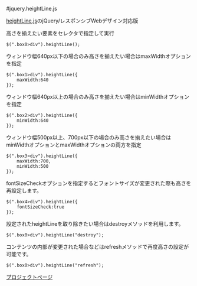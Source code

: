 #jquery.heightLine.js

[heightLine.js](http://blog.webcreativepark.net/2007/07/26-010338.html)のjQuery/レスポンシブWebデザイン対応版

高さを揃えたい要素をセレクタで指定して実行

```
$(".box0>div").heightLine();
```

ウィンドウ幅640px以下の場合のみ高さを揃えたい場合はmaxWidthオプションを指定

```
$(".box1>div").heightLine({
	maxWidth:640
});
```

ウィンドウ幅640px以上の場合のみ高さを揃えたい場合はminWidthオプションを指定

```
$(".box2>div").heightLine({
	minWidth:640
});
```

ウィンドウ幅500px以上、700px以下の場合のみ高さを揃えたい場合はminWidthオプションとmaxWidthオプションの両方を指定

```
$(".box3>div").heightLine({
	maxWidth:700,
	minWidth:500
});
```

fontSizeCheckオプションを指定するとフォントサイズが変更された際も高さを再設定します。

```
$(".box4>div").heightLine({
	fontSizeCheck:true
});
```

設定されたheightLineを取り除きたい場合はdestroyメソッドを利用します。

```
$(".box0>div").heightLine("destroy");
```

コンテンツの内部が変更された場合などはrefreshメソッドで再度高さの設定が可能です。

```
$(".box0>div").heightLine("refresh");
```

[プロジェクトページ](http://blog.webcreativepark.net/2013/10/21-112000.html)